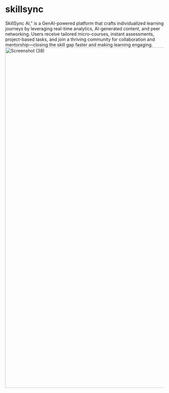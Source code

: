 # skillsync
SkillSync AI,” is a GenAI-powered platform that crafts individualized learning journeys by leveraging real-time analytics, AI-generated content, and peer networking. Users receive tailored micro-courses, instant assessments, project-based tasks, and join a thriving community for collaboration and mentorship—closing the skill gap faster and making learning engaging.
<img width="1920" height="1080" alt="Screenshot (38)" src="https://github.com/user-attachments/assets/836a3465-ec76-4b70-a724-e44427375511" />
